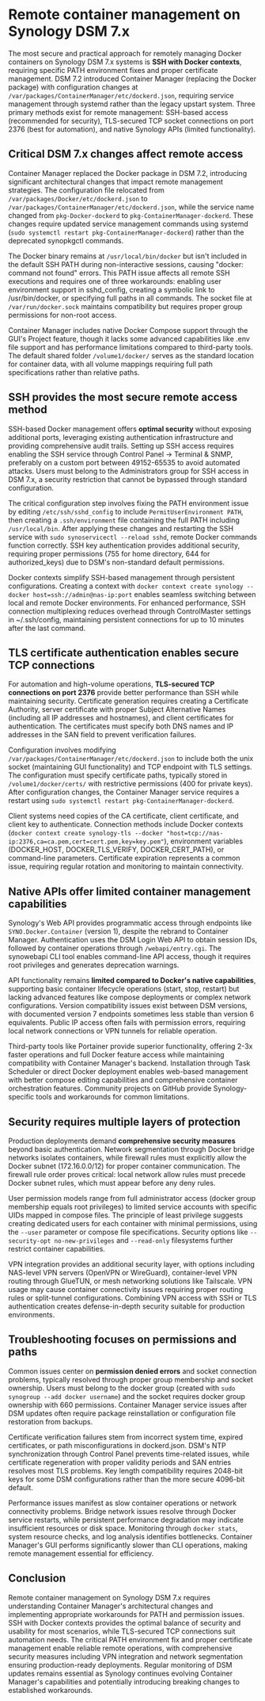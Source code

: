 # Remote container management on Synology DSM 7.x

The most secure and practical approach for remotely managing Docker containers on Synology DSM 7.x systems is **SSH with Docker contexts**, requiring specific PATH environment fixes and proper certificate management. DSM 7.2 introduced Container Manager (replacing the Docker package) with configuration changes at `/var/packages/ContainerManager/etc/dockerd.json`, requiring service management through systemd rather than the legacy upstart system. Three primary methods exist for remote management: SSH-based access (recommended for security), TLS-secured TCP socket connections on port 2376 (best for automation), and native Synology APIs (limited functionality).

## Critical DSM 7.x changes affect remote access

Container Manager replaced the Docker package in DSM 7.2, introducing significant architectural changes that impact remote management strategies. The configuration file relocated from `/var/packages/Docker/etc/dockerd.json` to `/var/packages/ContainerManager/etc/dockerd.json`, while the service name changed from `pkg-Docker-dockerd` to `pkg-ContainerManager-dockerd`. These changes require updated service management commands using systemd (`sudo systemctl restart pkg-ContainerManager-dockerd`) rather than the deprecated synopkgctl commands.

The Docker binary remains at `/usr/local/bin/docker` but isn't included in the default SSH PATH during non-interactive sessions, causing "docker: command not found" errors. This PATH issue affects all remote SSH executions and requires one of three workarounds: enabling user environment support in sshd_config, creating a symbolic link to /usr/bin/docker, or specifying full paths in all commands. The socket file at `/var/run/docker.sock` maintains compatibility but requires proper group permissions for non-root access.

Container Manager includes native Docker Compose support through the GUI's Project feature, though it lacks some advanced capabilities like .env file support and has performance limitations compared to third-party tools. The default shared folder `/volume1/docker/` serves as the standard location for container data, with all volume mappings requiring full path specifications rather than relative paths.

## SSH provides the most secure remote access method

SSH-based Docker management offers **optimal security** without exposing additional ports, leveraging existing authentication infrastructure and providing comprehensive audit trails. Setting up SSH access requires enabling the SSH service through Control Panel → Terminal & SNMP, preferably on a custom port between 49152-65535 to avoid automated attacks. Users must belong to the Administrators group for SSH access in DSM 7.x, a security restriction that cannot be bypassed through standard configuration.

The critical configuration step involves fixing the PATH environment issue by editing `/etc/ssh/sshd_config` to include `PermitUserEnvironment PATH`, then creating a `.ssh/environment` file containing the full PATH including `/usr/local/bin`. After applying these changes and restarting the SSH service with `sudo synoservicectl --reload sshd`, remote Docker commands function correctly. SSH key authentication provides additional security, requiring proper permissions (755 for home directory, 644 for authorized_keys) due to DSM's non-standard default permissions.

Docker contexts simplify SSH-based management through persistent configurations. Creating a context with `docker context create synology --docker host=ssh://admin@nas-ip:port` enables seamless switching between local and remote Docker environments. For enhanced performance, SSH connection multiplexing reduces overhead through ControlMaster settings in ~/.ssh/config, maintaining persistent connections for up to 10 minutes after the last command.

## TLS certificate authentication enables secure TCP connections

For automation and high-volume operations, **TLS-secured TCP connections on port 2376** provide better performance than SSH while maintaining security. Certificate generation requires creating a Certificate Authority, server certificate with proper Subject Alternative Names (including all IP addresses and hostnames), and client certificates for authentication. The certificates must specify both DNS names and IP addresses in the SAN field to prevent verification failures.

Configuration involves modifying `/var/packages/ContainerManager/etc/dockerd.json` to include both the unix socket (maintaining GUI functionality) and TCP endpoint with TLS settings. The configuration must specify certificate paths, typically stored in `/volume1/docker/certs/` with restrictive permissions (400 for private keys). After configuration changes, the Container Manager service requires a restart using `sudo systemctl restart pkg-ContainerManager-dockerd`.

Client systems need copies of the CA certificate, client certificate, and client key to authenticate. Connection methods include Docker contexts (`docker context create synology-tls --docker "host=tcp://nas-ip:2376,ca=ca.pem,cert=cert.pem,key=key.pem"`), environment variables (DOCKER_HOST, DOCKER_TLS_VERIFY, DOCKER_CERT_PATH), or command-line parameters. Certificate expiration represents a common issue, requiring regular rotation and monitoring to maintain connectivity.

## Native APIs offer limited container management capabilities

Synology's Web API provides programmatic access through endpoints like `SYNO.Docker.Container` (version 1), despite the rebrand to Container Manager. Authentication uses the DSM Login Web API to obtain session IDs, followed by container operations through `/webapi/entry.cgi`. The synowebapi CLI tool enables command-line API access, though it requires root privileges and generates deprecation warnings.

API functionality remains **limited compared to Docker's native capabilities**, supporting basic container lifecycle operations (start, stop, restart) but lacking advanced features like compose deployments or complex network configurations. Version compatibility issues exist between DSM versions, with documented version 7 endpoints sometimes less stable than version 6 equivalents. Public IP access often fails with permission errors, requiring local network connections or VPN tunnels for reliable operation.

Third-party tools like Portainer provide superior functionality, offering 2-3x faster operations and full Docker feature access while maintaining compatibility with Container Manager's backend. Installation through Task Scheduler or direct Docker deployment enables web-based management with better compose editing capabilities and comprehensive container orchestration features. Community projects on GitHub provide Synology-specific tools and workarounds for common limitations.

## Security requires multiple layers of protection

Production deployments demand **comprehensive security measures** beyond basic authentication. Network segmentation through Docker bridge networks isolates containers, while firewall rules must explicitly allow the Docker subnet (172.16.0.0/12) for proper container communication. The firewall rule order proves critical: local network allow rules must precede Docker subnet rules, which must appear before any deny rules.

User permission models range from full administrator access (docker group membership equals root privileges) to limited service accounts with specific UIDs mapped in compose files. The principle of least privilege suggests creating dedicated users for each container with minimal permissions, using the `--user` parameter or compose file specifications. Security options like `--security-opt no-new-privileges` and `--read-only` filesystems further restrict container capabilities.

VPN integration provides an additional security layer, with options including NAS-level VPN servers (OpenVPN or WireGuard), container-level VPN routing through GlueTUN, or mesh networking solutions like Tailscale. VPN usage may cause container connectivity issues requiring proper routing rules or split-tunnel configurations. Combining VPN access with SSH or TLS authentication creates defense-in-depth security suitable for production environments.

## Troubleshooting focuses on permissions and paths

Common issues center on **permission denied errors** and socket connection problems, typically resolved through proper group membership and socket ownership. Users must belong to the docker group (created with `sudo synogroup --add docker username`) and the socket requires docker group ownership with 660 permissions. Container Manager service issues after DSM updates often require package reinstallation or configuration file restoration from backups.

Certificate verification failures stem from incorrect system time, expired certificates, or path misconfigurations in dockerd.json. DSM's NTP synchronization through Control Panel prevents time-related issues, while certificate regeneration with proper validity periods and SAN entries resolves most TLS problems. Key length compatibility requires 2048-bit keys for some DSM configurations rather than the more secure 4096-bit default.

Performance issues manifest as slow container operations or network connectivity problems. Bridge network issues resolve through Docker service restarts, while persistent performance degradation may indicate insufficient resources or disk space. Monitoring through `docker stats`, system resource checks, and log analysis identifies bottlenecks. Container Manager's GUI performs significantly slower than CLI operations, making remote management essential for efficiency.

## Conclusion

Remote container management on Synology DSM 7.x requires understanding Container Manager's architectural changes and implementing appropriate workarounds for PATH and permission issues. SSH with Docker contexts provides the optimal balance of security and usability for most scenarios, while TLS-secured TCP connections suit automation needs. The critical PATH environment fix and proper certificate management enable reliable remote operations, with comprehensive security measures including VPN integration and network segmentation ensuring production-ready deployments. Regular monitoring of DSM updates remains essential as Synology continues evolving Container Manager's capabilities and potentially introducing breaking changes to established workarounds.